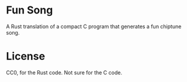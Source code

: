 # Fun Song

A Rust translation of a compact C program that generates a fun chiptune song.

# License

CC0, for the Rust code. Not sure for the C code.
